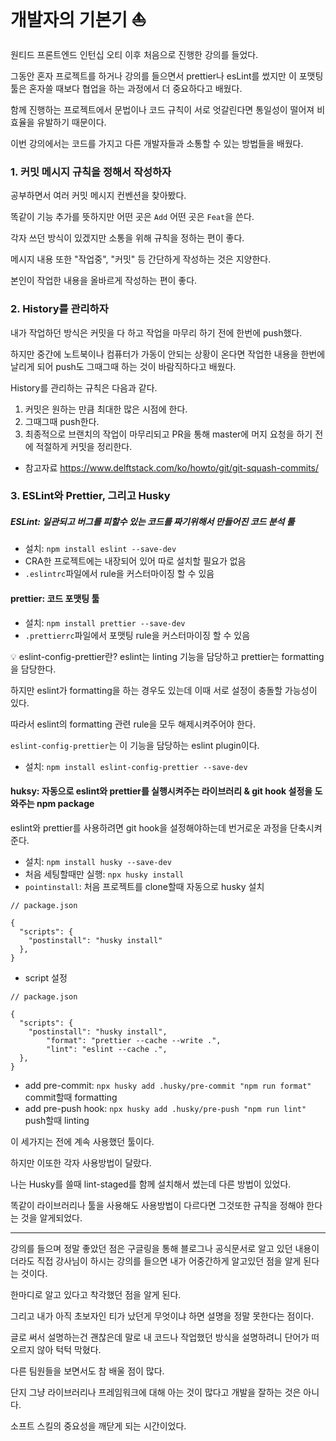 # 개발자의 기본기 :sailboat:

원티드 프론트엔드 인턴십 오티 이후 처음으로 진행한 강의를 들었다.

그동안 혼자 프로젝트를 하거나 강의를 들으면서 prettier나 esLint를 썼지만 이 포맷팅 툴은 혼자쓸 때보다 협업을 하는 과정에서 더 중요하다고 배웠다.

함께 진행하는 프로젝트에서 문법이나 코드 규칙이 서로 엇갈린다면 통일성이 떨어져 비효율을 유발하기 때문이다.

이번 강의에서는 코드를 가지고 다른 개발자들과 소통할 수 있는 방법들을 배웠다.

### 1. 커밋 메시지 규칙을 정해서 작성하자

공부하면서 여러 커밋 메시지 컨벤션을 찾아봤다.

똑같이 기능 추가를 뜻하지만 어떤 곳은 `Add` 어떤 곳은 `Feat`을 쓴다.

각자 쓰던 방식이 있겠지만 소통을 위해 규칙을 정하는 편이 좋다.

메시지 내용 또한 "작업중", "커밋" 등 간단하게 작성하는 것은 지양한다.

본인이 작업한 내용을 올바르게 작성하는 편이 좋다.

### 2. History를 관리하자

내가 작업하던 방식은 커밋을 다 하고 작업을 마무리 하기 전에 한번에 push했다.

하지만 중간에 노트북이나 컴퓨터가 가동이 안되는 상황이 온다면 작업한 내용을 한번에 날리게 되어 push도 그때그때 하는 것이 바람직하다고 배웠다.

History를 관리하는 규칙은 다음과 같다.

1. 커밋은 원하는 만큼 최대한 많은 시점에 한다.
2. 그때그때 push한다.
3. 최종적으로 브랜치의 작업이 마무리되고 PR을 통해 master에 머지 요청을 하기 전에 적절하게 커밋을 정리한다.

- 참고자료
  https://www.delftstack.com/ko/howto/git/git-squash-commits/

### 3. ESLint와 Prettier, 그리고 Husky

##### ESLint: 일관되고 버그를 피할수 있는 코드를 짜기위해서 만들어진 코드 분석 툴

- 설치: `npm install eslint --save-dev`
- CRA한 프로젝트에는 내장되어 있어 따로 설치할 필요가 없음
- `.eslintrc`파일에서 rule을 커스터마이징 할 수 있음

#### prettier: 코드 포맷팅 툴

- 설치: `npm install prettier --save-dev`
- `.prettierrc`파일에서 포맷팅 rule을 커스터마이징 할 수 있음

:bulb: eslint-config-prettier란?
eslint는 linting 기능을 담당하고 prettier는 formatting을 담당한다.

하지만 eslint가 formatting을 하는 경우도 있는데 이때 서로 설정이 충돌할 가능성이 있다.

따라서 eslint의 formatting 관련 rule을 모두 해제시켜주어야 한다.

`eslint-config-prettier`는 이 기능을 담당하는 eslint plugin이다.

- 설치: `npm install eslint-config-prettier --save-dev`

#### huksy: 자동으로 eslint와 prettier를 실행시켜주는 라이브러리 & git hook 설정을 도와주는 npm package

eslint와 prettier를 사용하려면 git hook을 설정해야하는데 번거로운 과정을 단축시켜준다.

- 설치: `npm install husky --save-dev`
- 처음 세팅할때만 실행: `npx husky install`
- `pointinstall`: 처음 프로젝트를 clone할때 자동으로 husky 설치

```
// package.json

{
  "scripts": {
    "postinstall": "husky install"
  },
}
```

- script 설정

```
// package.json

{
  "scripts": {
    "postinstall": "husky install",
		"format": "prettier --cache --write .",
		"lint": "eslint --cache .",
  },
}
```

- add pre-commit: `npx husky add .husky/pre-commit "npm run format"` commit할때 formatting
- add pre-push hook: `npx husky add .husky/pre-push "npm run lint"` push할때 linting

이 세가지는 전에 계속 사용했던 툴이다.

하지만 이또한 각자 사용방법이 달랐다.

나는 Husky를 쓸때 lint-staged를 함께 설치해서 썼는데 다른 방법이 있었다.

똑같이 라이브러리나 툴을 사용해도 사용방법이 다르다면 그것또한 규칙을 정해야 한다는 것을 알게되었다.

---

강의를 들으며 정말 좋았던 점은 구글링을 통해 블로그나 공식문서로 알고 있던 내용이더라도 직접 강사님이 하시는 강의를 들으면 내가 어중간하게 알고있던 점을 알게 된다는 것이다.

한마디로 알고 있다고 착각했던 점을 알게 된다.

그리고 내가 아직 초보자인 티가 났던게 무엇이냐 하면 설명을 정말 못한다는 점이다.

글로 써서 설명하는건 괜찮은데 말로 내 코드나 작업했던 방식을 설명하려니 단어가 떠오르지 않아 턱턱 막혔다.

다른 팀원들을 보면서도 참 배울 점이 많다.

단지 그냥 라이브러리나 프레임워크에 대해 아는 것이 많다고 개발을 잘하는 것은 아니다.

소프트 스킬의 중요성을 깨닫게 되는 시간이었다.
